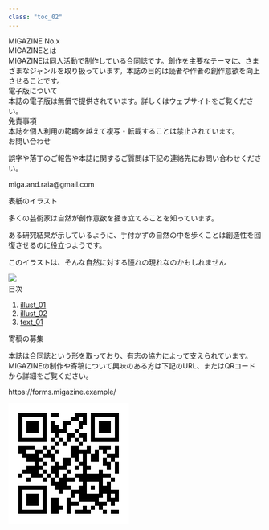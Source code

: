 ```yaml
---
class: "toc_02"
---
```


<div class="toc-wrapper">
    <div class="toc-left">
        <div class="toc-title"><div class="toc-title-text">MIGAZINE No.x</div></div>
        <div class="toc-info">
            <div class="toc-caption">MIGAZINEとは</div>
            <div class="toc-text">MIGAZINEは同人活動で制作している合同誌です。創作を主要なテーマに、さまざまなジャンルを取り扱っています。本誌の目的は読者や作者の創作意欲を向上させることです。</div>
            <div class="toc-caption">電子版について</div>
            <div class="toc-text">本誌の電子版は無償で提供されています。詳しくはウェブサイトをご覧ください。</div>
            <div class="toc-caption">免責事項</div>
            <div class="toc-text">本誌を個人利用の範疇を越えて複写・転載することは禁止されています。</div>
            <div class="toc-caption">お問い合わせ</div>
            <div class="toc-text">
                <p>誤字や落丁のご報告や本誌に関するご質問は下記の連絡先にお問い合わせください。<p>
                <p>miga.and.raia@gmail.com</p>
            </div>
        </div>
    </div>
    <div class="toc-right">
        <div class="toc-right-wrapper">
            <div class="toc-cover-illust">
                <div class="toc-title">表紙のイラスト</div>
                <div class="toc-cover-illust-wrapper">
                    <div class="toc-cover-illust-left">
                        <p>多くの芸術家は自然が創作意欲を掻き立てることを知っています。</p>
                        <p>ある研究結果が示しているように、手付かずの自然の中を歩くことは創造性を回復させるのに役立つようです。</p>
                        <p>このイラストは、そんな自然に対する憧れの現れなのかもしれません</p>
                    </div>
                    <div class="toc-cover-illust-right">
                        <img src="forest-girl.png" />
                    </div>
                </div>
            </div>
            <div class="toc-info">
                <div class="toc-title">目次</div>
                <ol class="toc-list">
                    <li><a href="illust_01.html">illust_01</a></li>
                    <li><a href="illust_02.html">illust_02</a></li>
                    <li><a href="text_01.html">text_01</a></li>
                </ol>
            </div>
            <div class="toc-contribution">
                <div class="toc-title">寄稿の募集</div>
                <p>本誌は合同誌という形を取っており、有志の協力によって支えられています。MIGAZINEの制作や寄稿について興味のある方は下記のURL、またはQRコードから詳細をご覧ください。</p>
                <div class="toc-contribution-wrapper">
                    <div class="toc-url">
                        <p>https://forms.migazine.example/</p>
                    </div>
                    <div class="toc-qr">
                        <img src="QR_747040.png" />
                    </div>
                </div>
            </div>
        </div>
    </div>
</div>
